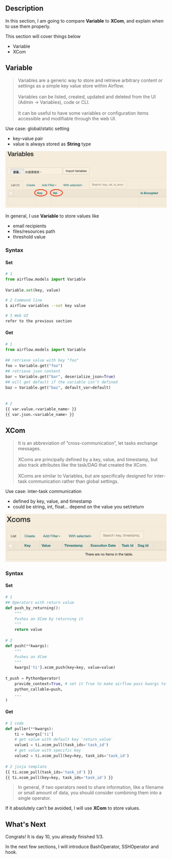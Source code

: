 Description
------------
In this section, I am going to compare **Variable** to **XCom**, and explain when to use them properly.

This section will cover things below
- Variable
- XCom


Variable
------------
> Variables are a generic way to store and retrieve arbitrary content or settings as a simple key value store within Airflow.<br><br>
Variables can be listed, created, updated and deleted from the UI (Admin -> Variables), code or CLI.<br><br>
It can be useful to have some variables or configuration items accessible and modifiable through the web UI.

Use case: global/static setting

- key-value pair
- value is always stored as **String** type

![img](imgs/var.png)


In general, I use **Variable** to store values like
- email recipients
- files/resources path
- threshold value

### Syntax

#### Set
```python
# 1
from airflow.models import Variable

Variable.set(key, value)
```

```bash
# 2 Command line
$ airflow variables --set key value
```

```bash
# 3 Web UI
refer to the previous section
```



#### Get
```python
# 1
from airflow.models import Variable

## retrieve value with key "foo"
foo = Variable.get("foo")
## retrieve json content
bar = Variable.get("bar", deserialize_json=True)
## will get default if the variable isn’t defined
baz = Variable.get("baz", default_var=default)


# 2
{{ var.value.<variable_name> }}
{{ var.json.<variable_name> }}
```

XCom
------------
>It is an abbreviation of “cross-communication”, let tasks exchange messages.<br><br>
XComs are principally defined by a key, value, and timestamp, but also track attributes like the task/DAG that created the XCom.<br><br>
XComs are similar to Variables, but are specifically designed for inter-task communication rather than global settings.

Use case: inter-task communication

- defined by key, value, and timestamp
- could be string, int, float... depend on the value you set/return

![img](imgs/xcom.png)


### Syntax

#### Set
```python
# 1
## Operators with return value
def push_by_returning():
    """
    Pushes an XCom by returning it
    """
    return value

# 2
def push(**kwargs):
    """
    Pushes an XCom
    """
    kwargs['ti'].xcom_push(key=key, value=value)

t_push = PythonOperator(
    provide_context=True, # set it True to make airflow pass kwargs to your python function
    python_callable=push,
    ...
)
```

#### Get
```python
# 1 code
def puller(**kwargs):
    ti = kwargs['ti']
    # get value with default key 'return_value'
    value1 = ti.xcom_pull(task_ids='task_id')
    # get value with specific key
    value2 = ti.xcom_pull(key=key, task_ids='task_id')

# 2 jinja template
{{ ti.xcom_pull(task_ids='task_id') }}
{{ ti.xcom_pull(key=key, task_ids='task_id') }}

```

>In general, if two operators need to share information, like a filename or small amount of data, you should consider combining them into a single operator.

If it absolutely can’t be avoided, I will use **XCom** to store values.


What's Next
------------
Congrats! It is day 10, you already finished 1/3.

In the next few sections, I will introduce BashOperator, SSHOperator and hook.
